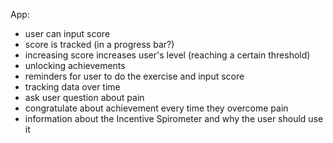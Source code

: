 App:

- user can input score
- score is tracked (in a progress bar?)
- increasing score increases user's level (reaching a certain threshold)
- unlocking achievements
- reminders for user to do the exercise and input score
- tracking data over time
- ask user question about pain
- congratulate about achievement every time they overcome pain
- information about the Incentive Spirometer and why the user should use it

